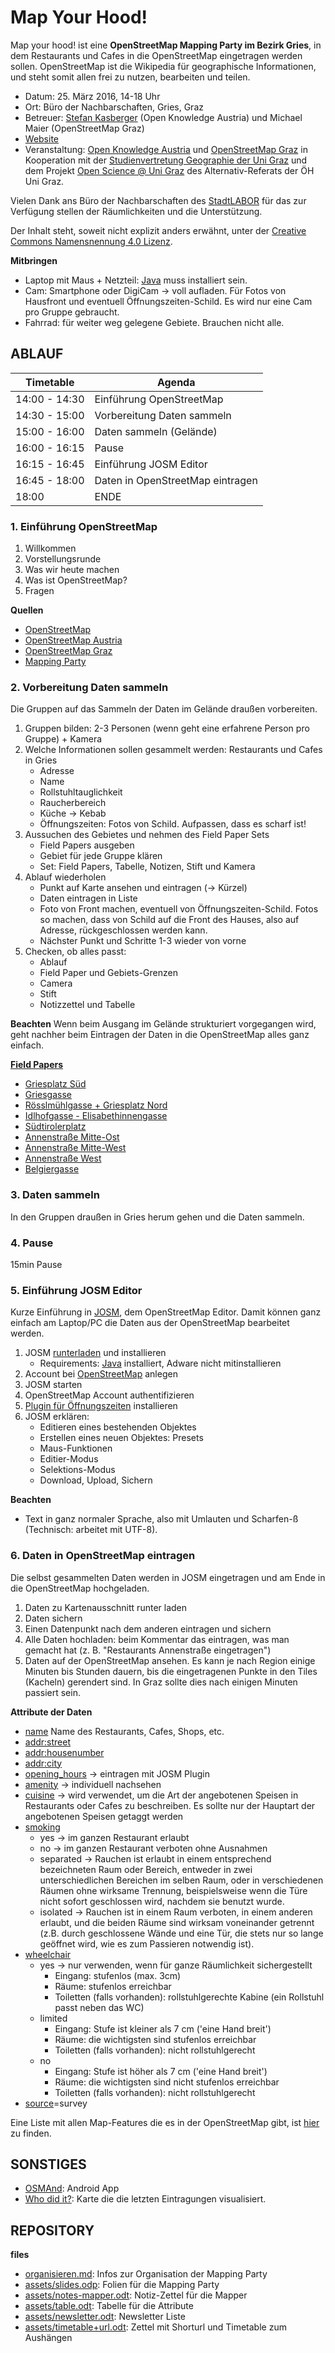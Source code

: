 Map Your Hood!
==============================

Map your hood! ist eine **OpenStreetMap Mapping Party im Bezirk Gries**, in dem Restaurants und Cafes in die OpenStreetMap eingetragen werden sollen. OpenStreetMap ist die Wikipedia für geographische Informationen, und steht somit allen frei zu nutzen, bearbeiten und teilen.

- Datum: 25. März 2016, 14-18 Uhr
- Ort: Büro der Nachbarschaften, Gries, Graz
- Betreuer: [Stefan Kasberger](http://stefankasberger.at) (Open Knowledge Austria) und Michael Maier (OpenStreetMap Graz)
- [Website](http://okfn.at/2016/03/15/map-your-hood/)
- Veranstaltung: [Open Knowledge Austria](http://okfn.at) und [OpenStreetMap Graz](https://wiki.openstreetmap.org/wiki/Graz) in Kooperation mit der [Studienvertretung Geographie der Uni Graz](http://geographie.uni-graz.at/) und dem Projekt [Open Science @ Uni Graz](http://openscienceasap.org/projects-resources/open-science-at-uni-graz/) des Alternativ-Referats der ÖH Uni Graz.

Vielen Dank ans Büro der Nachbarschaften des [StadtLABOR](www.stadtlaborgraz.at/) für das zur Verfügung stellen der Räumlichkeiten und die Unterstützung.

Der Inhalt steht, soweit nicht explizit anders erwähnt, unter der [Creative Commons Namensnennung 4.0 Lizenz](https://creativecommons.org/licenses/by/4.0/).

**Mitbringen**
- Laptop mit Maus + Netzteil: [Java](https://www.java.com) muss installiert sein.
- Cam: Smartphone oder DigiCam → voll aufladen. Für Fotos von Hausfront und eventuell Öffnungszeiten-Schild. Es wird nur eine Cam pro Gruppe gebraucht.
- Fahrrad: für weiter weg gelegene Gebiete. Brauchen nicht alle.

## ABLAUF

| Timetable     | Agenda       |
|---------------|--------------|
| 14:00 - 14:30 | Einführung OpenStreetMap |
| 14:30 - 15:00 | Vorbereitung Daten sammeln |
| 15:00 - 16:00 | Daten sammeln (Gelände) |
| 16:00 - 16:15 | Pause |
| 16:15 - 16:45 | Einführung JOSM Editor |
| 16:45 - 18:00 | Daten in OpenStreetMap eintragen|
| 18:00         | ENDE |

### 1. Einführung OpenStreetMap

1. Willkommen
2. Vorstellungsrunde
3. Was wir heute machen
4. Was ist OpenStreetMap?
5. Fragen

**Quellen**
- [OpenStreetMap](openstreetmap.org)
- [OpenStreetMap Austria](https://wiki.openstreetmap.org/wiki/WikiProject_Austria)
- [OpenStreetMap Graz](https://wiki.openstreetmap.org/wiki/Graz)
- [Mapping Party](http://wiki.openstreetmap.org/wiki/Mapping_parties)

### 2. Vorbereitung Daten sammeln
Die Gruppen auf das Sammeln der Daten im Gelände draußen vorbereiten.

1. Gruppen bilden: 2-3 Personen (wenn geht eine erfahrene Person pro Gruppe) + Kamera
2. Welche Informationen sollen gesammelt werden: Restaurants und Cafes in Gries
	- Adresse
	- Name
	- Rollstuhltauglichkeit
	- Raucherbereich
	- Küche → Kebab
	- Öffnungszeiten: Fotos von Schild. Aufpassen, dass es scharf ist!
3. Aussuchen des Gebietes und nehmen des Field Paper Sets
	- Field Papers ausgeben
	- Gebiet für jede Gruppe klären
	- Set: Field Papers, Tabelle, Notizen, Stift und Kamera
4. Ablauf wiederholen
	- Punkt auf Karte ansehen und eintragen (→ Kürzel)
	- Daten eintragen in Liste
	- Foto von Front machen, eventuell von Öffnungszeiten-Schild. Fotos so machen, dass von Schild auf die Front des Hauses, also auf Adresse, rückgeschlossen werden kann.
	- Nächster Punkt und Schritte 1-3 wieder von vorne
5. Checken, ob alles passt:
	- Ablauf
	- Field Paper und Gebiets-Grenzen
	- Camera
	- Stift
	- Notizzettel und Tabelle

**Beachten**
Wenn beim Ausgang im Gelände strukturiert vorgegangen wird, geht nachher beim Eintragen der Daten in die OpenStreetMap alles ganz einfach.

**[Field Papers](http://fieldpapers.org/)**
- [Griesplatz Süd](http://www.fieldpapers.org/atlases/3i3c3dp1)
- [Griesgasse](http://www.fieldpapers.org/atlases/zfrsk36x)
- [Rösslmühlgasse + Griesplatz Nord](http://www.fieldpapers.org/atlases/42xpaglg)
- [Idlhofgasse - Elisabethinnengasse](http://www.fieldpapers.org/atlases/2ofxenzo)
- [Südtirolerplatz](http://www.fieldpapers.org/atlases/ptumfykj)
- [Annenstraße Mitte-Ost](http://www.fieldpapers.org/atlases/2grli0tg)
- [Annenstraße Mitte-West](http://www.fieldpapers.org/atlases/3ihbxon4)
- [Annenstraße West](http://www.fieldpapers.org/atlases/67oseicf)
- [Belgiergasse](http://www.fieldpapers.org/atlases/1gil2l1f)

### 3. Daten sammeln
In den Gruppen draußen in Gries herum gehen und die Daten sammeln.

### 4. Pause
15min Pause

### 5. Einführung JOSM Editor
Kurze Einführung in [JOSM](https://josm.openstreetmap.de/), dem OpenStreetMap Editor. Damit können ganz einfach am Laptop/PC die Daten aus der OpenStreetMap bearbeitet werden.

1. JOSM [runterladen](http://josm.openstreetmap.de/) und installieren
	- Requirements: [Java](https://www.java.com) installiert, Adware nicht mitinstallieren
2. Account bei [OpenStreetMap](https://www.openstreetmap.org/) anlegen
3. JOSM starten
4. OpenStreetMap Account authentifizieren
5. [Plugin für Öffnungszeiten](https://wiki.openstreetmap.org/wiki/JOSM/Plugins/OpeningHoursEditor) installieren
6. JOSM erklären: 
	- Editieren eines bestehenden Objektes
	- Erstellen eines neuen Objektes: Presets
	- Maus-Funktionen
	- Editier-Modus
	- Selektions-Modus
	- Download, Upload, Sichern

**Beachten**
- Text in ganz normaler Sprache, also mit Umlauten und Scharfen-ß (Technisch: arbeitet mit UTF-8).

### 6. Daten in OpenStreetMap eintragen
Die selbst gesammelten Daten werden in JOSM eingetragen und am Ende in die OpenStreetMap hochgeladen.

1. Daten zu Kartenausschnitt runter laden
2. Daten sichern
3. Einen Datenpunkt nach dem anderen eintragen und sichern
4. Alle Daten hochladen: beim Kommentar das eintragen, was man gemacht hat (z. B. "Restaurants Annenstraße eingetragen")
5. Daten auf der OpenStreetMap ansehen. Es kann je nach Region einige Minuten bis Stunden dauern, bis die eingetragenen Punkte in den Tiles (Kacheln) gerendert sind. In Graz sollte dies nach einigen Minuten passiert sein. 

**Attribute der Daten**
- [name](https://wiki.openstreetmap.org/wiki/DE:Key:name) Name des Restaurants, Cafes, Shops, etc.
- [addr:street](https://wiki.openstreetmap.org/wiki/DE:Key:addr)
- [addr:housenumber](https://wiki.openstreetmap.org/wiki/DE:Key:addr)
- [addr:city](https://wiki.openstreetmap.org/wiki/DE:Key:addr)
- [opening_hours](https://wiki.openstreetmap.org/wiki/DE:Key:opening_hours) → eintragen mit JOSM Plugin
- [amenity](https://wiki.openstreetmap.org/wiki/DE:Map_Features#Nutzung.2FEinrichtung) → individuell nachsehen
- [cuisine](https://wiki.openstreetmap.org/wiki/DE:Key:cuisine) → wird verwendet, um die Art der angebotenen Speisen in Restaurants oder Cafes zu beschreiben. Es sollte nur der Hauptart der angebotenen Speisen getaggt werden
- [smoking](http://wiki.openstreetmap.org/wiki/DE:Key:smoking)
	- yes → im ganzen Restaurant erlaubt
	- no → im ganzen Restaurant verboten ohne Ausnahmen
	- separated → Rauchen ist erlaubt in einem entsprechend bezeichneten Raum oder Bereich, entweder in zwei unterschiedlichen Bereichen im selben Raum, oder in verschiedenen Räumen ohne wirksame Trennung, beispielsweise wenn die Türe nicht sofort geschlossen wird, nachdem sie benutzt wurde. 
	- isolated → Rauchen ist in einem Raum verboten, in einem anderen erlaubt, und die beiden Räume sind wirksam voneinander getrennt (z.B. durch geschlossene Wände und eine Tür, die stets nur so lange geöffnet wird, wie es zum Passieren notwendig ist). 
- [wheelchair](https://wiki.openstreetmap.org/wiki/DE:Key:wheelchair)
	- yes → nur verwenden, wenn für ganze Räumlichkeit sichergestellt
		- Eingang: stufenlos (max. 3cm)
		- Räume: stufenlos erreichbar
		- Toiletten (falls vorhanden): rollstuhlgerechte Kabine (ein Rollstuhl passt neben das WC)
	- limited
		- Eingang: Stufe ist kleiner als 7 cm ('eine Hand breit')
		- Räume: die wichtigsten sind stufenlos erreichbar
		- Toiletten (falls vorhanden): nicht rollstuhlgerecht
	- no
		- Eingang: Stufe ist höher als 7 cm ('eine Hand breit')
		- Räume: die wichtigsten sind nicht stufenlos erreichbar
		- Toiletten (falls vorhanden): nicht rollstuhlgerecht
- [source](https://wiki.openstreetmap.org/wiki/DE:Key:source)=survey

Eine Liste mit allen Map-Features die es in der OpenStreetMap gibt, ist [hier](https://wiki.openstreetmap.org/wiki/Map_Features) zu finden.

## SONSTIGES
- [OSMAnd](http://osmand.net/): Android App 
- [Who did it?](http://zverik.osm.rambler.ru/whodidit/): Karte die die letzten Eintragungen visualisiert.

## REPOSITORY
**files**
- [organisieren.md](organisieren.md): Infos zur Organisation der Mapping Party
- [assets/slides.odp](assets/slides.odp): Folien für die Mapping Party
- [assets/notes-mapper.odt](assets/notes-mapper.odt): Notiz-Zettel für die Mapper
- [assets/table.odt](assets/table.odt): Tabelle für die Attribute
- [assets/newsletter.odt](assets/newsletter.odt): Newsletter Liste
- [assets/timetable+url.odt](assets/timetable+url.odt): Zettel mit Shorturl und Timetable zum Aushängen



